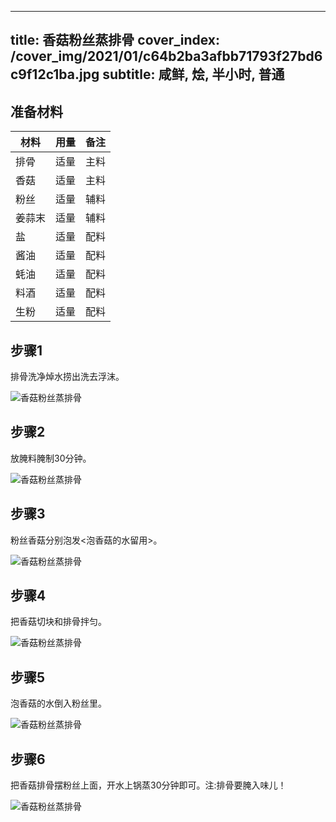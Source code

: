 
---
title: 香菇粉丝蒸排骨
cover_index: /cover_img/2021/01/c64b2ba3afbb71793f27bd6c9f12c1ba.jpg
subtitle: 咸鲜, 烩, 半小时, 普通
---

## 准备材料

| 材料     | 用量 | 备注|
| ------- | ----- | --- |
| 排骨 | 适量| 主料 |
| 香菇 | 适量| 主料 |
| 粉丝 | 适量| 辅料 |
| 姜蒜末 | 适量| 辅料 |
| 盐 | 适量| 配料 |
| 酱油 | 适量| 配料 |
| 蚝油 | 适量| 配料 |
| 料酒 | 适量| 配料 |
| 生粉 | 适量| 配料 |

## 步骤1

排骨洗净焯水捞出洗去浮沫。

![香菇粉丝蒸排骨](https://i8.meishichina.com/attachment/recipe/201010/201010261807385.JPG?x-oss-process=style/p320) 

## 步骤2

放腌料腌制30分钟。

![香菇粉丝蒸排骨](https://i8.meishichina.com/attachment/recipe/201010/201010261807554.JPG?x-oss-process=style/p320) 

## 步骤3

粉丝香菇分别泡发<泡香菇的水留用>。

![香菇粉丝蒸排骨](https://i8.meishichina.com/attachment/recipe/201010/201010261808134.JPG?x-oss-process=style/p320) 

## 步骤4

把香菇切块和排骨拌匀。

![香菇粉丝蒸排骨](https://i8.meishichina.com/attachment/recipe/201010/201010261808292.JPG?x-oss-process=style/p320) 

## 步骤5

泡香菇的水倒入粉丝里。

![香菇粉丝蒸排骨](https://i8.meishichina.com/attachment/recipe/201010/201010261808458.JPG?x-oss-process=style/p320) 

## 步骤6

把香菇排骨摆粉丝上面，开水上锅蒸30分钟即可。注:排骨要腌入味儿！

![香菇粉丝蒸排骨](https://i8.meishichina.com/attachment/recipe/201010/201010261809012.JPG?x-oss-process=style/p320) 

